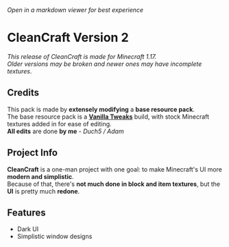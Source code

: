 *Open in a markdown viewer for best experience*  

CleanCraft Version 2
====================
*This release of CleanCraft is made for Minecraft 1.17.*  
*Older versions may be broken and newer ones may have incomplete textures*. 

Credits
-------
This pack is made by **extensely modifying** a **base resource pack**.  
The base resource pack is a **[Vanilla Tweaks](https://vanillatweaks.net/)** build, with stock Minecraft textures added in for ease of editing.  
**All edits** are done **by me** - *Duch5 / Adam*

Project Info
------------
**CleanCraft** is a one-man project with one goal: to make Minecraft's UI more **modern and simplistic**.  
Because of that, there's **not much done in block and item textures**, but the **UI** is pretty much **redone**.

Features
--------
- Dark UI
- Simplistic window designs